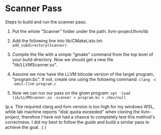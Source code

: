 # Scanner Pass

Steps to build and run the scanner pass:
1. Put the whole "Scanner" folder under the path: llvm-project/llvm/lib

2. Add the following line into lib/CMakeLists.txt:
  `add_subdirectory(Scanner)`

3. Compile the file with a simple "gmake" command from the top level of your build directory.
   Now we should get a new file "lib/LLVMScanner.so".

4. Assume we now have the LLVM bitcode version of the target program, "program.bc".
   If not, create one using the following command:
  `clang -c -emit-llvm program.c`

5. Now we can run our pass on the given program:
  `opt -load lib/LLVMScanner.so -scanner < program.bc > /dev/null`

(p.s. The required clang and llvm version is too high for my windows WSL, 
 while lab machine reports "disk quota exceeded" when cloning the llvm-project,
 therefore I have not had a chance to completely test this method's correctness.
 I did my best to follow the guide and build a similar pass to achieve the goal. :(
)
